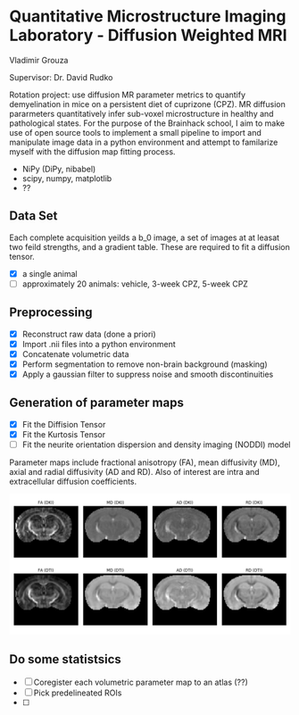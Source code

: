 Quantitative Microstructure Imaging Laboratory - Diffusion Weighted MRI
=============

Vladimir Grouza

Supervisor: Dr. David Rudko

Rotation project: use diffusion MR parameter metrics to quantify demyelination in mice on a persistent diet of cuprizone (CPZ). MR diffusion pararmeters quantitatively infer sub-voxel microstructure in healthy and pathological states. For the purpose of the Brainhack school, I aim to make use of open source tools to implement a small pipeline to import and manipulate image data in a python environment and attempt to familarize myself with the diffusion map fitting process. 

* NiPy (DiPy, nibabel)
* scipy, numpy, matplotlib
* ??

## Data Set ##

Each complete acquisition yeilds a b_0 image, a set of images at at leasat two feild strengths, and a gradient table. These are required to fit a diffusion tensor.

- [x] a single animal
- [ ] approximately 20 animals: vehicle, 3-week CPZ, 5-week CPZ 

## Preprocessing ## 
- [x] Reconstruct raw data (done a priori)
- [x] Import .nii files into a python environment
- [x] Concatenate volumetric data 
- [x] Perform segmentation to remove non-brain background (masking)
- [x] Apply a gaussian filter to suppress noise and smooth discontinuities

## Generation of parameter maps
- [x] Fit the Diffision Tensor
- [x] Fit the Kurtosis Tensor
- [ ] Fit the  neurite orientation dispersion and density imaging (NODDI) model

Parameter maps include fractional anisotropy (FA), mean diffusivity (MD), axial and radial diffusivity (AD and RD). Also of interest are intra and extracellular diffusion coefficients. 


![picture alt](https://github.com/mtl-brainhack-school-2019/qmil-dwi/blob/master/axial_Diffusion_tensor_measures_from_DTI_and_DKI.png "Title is optional")

## Do some statistsics
- [ ] Coregister each volumetric parameter map to an atlas (??)
- [ ] Pick predelineated ROIs 
- [ ] 
